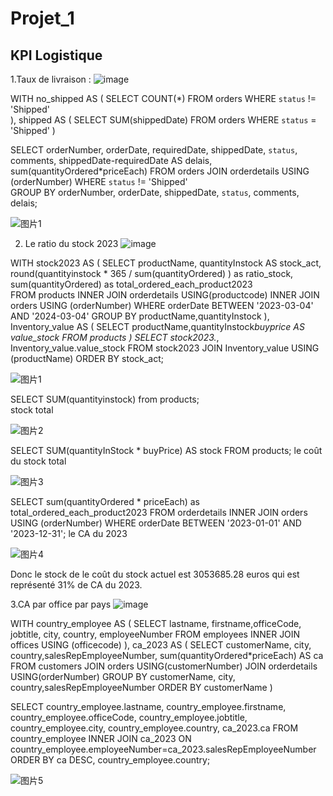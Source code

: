# Projet_1
## KPI Logistique

1.Taux de livraison :
![image](https://github.com/user-attachments/assets/bbd7c646-dd04-4ad4-a62a-26f066fa980c)

WITH no_shipped AS (
	SELECT COUNT(*)
    FROM orders 
    WHERE `status` != 'Shipped'  
    ),
  	shipped AS (
    SELECT SUM(shippedDate) 
    FROM orders 
    WHERE `status` = 'Shipped'
    ) 


SELECT orderNumber, 
	   orderDate,
       requiredDate, 
       shippedDate,
       `status`,  
       comments, 
       shippedDate-requiredDate AS delais, 
       sum(quantityOrdered*priceEach)
FROM orders
JOIN orderdetails USING (orderNumber)
WHERE `status` != 'Shipped'  
GROUP BY orderNumber, orderDate,
 shippedDate, `status`,  comments, delais;	

![图片1](https://github.com/user-attachments/assets/8fff99a3-601e-4939-a18b-5ced1ffcb4ea)

2. Le ratio du stock 2023
![image](https://github.com/user-attachments/assets/fa948989-224b-47c9-b0da-d385e378a485)

WITH stock2023 AS (
SELECT  productName,
		quantityInstock AS stock_act,
                	round(quantityinstock * 365 / sum(quantityOrdered) ) as ratio_stock,
		sum(quantityOrdered) as total_ordered_each_product2023		
	FROM products 
        	INNER JOIN orderdetails USING(productcode)
       	INNER JOIN orders USING (orderNumber)
        	WHERE orderDate BETWEEN '2023-03-04' AND '2024-03-04'
        	GROUP BY productName,quantityInstock
      ),
      Inventory_value AS (
	SELECT productName,quantityInstock*buyprice AS value_stock
	FROM products
    )
SELECT 
    		stock2023.*, 
    		Inventory_value.value_stock 
FROM stock2023
JOIN Inventory_value USING (productName)
ORDER BY stock_act;

![图片1](https://github.com/user-attachments/assets/2504a759-cca7-459c-b1e4-6978de4df8c4)

SELECT SUM(quantityinstock)
from products;  
stock total

![图片2](https://github.com/user-attachments/assets/f3bff17a-5fef-480a-a95c-f78210e0c26e)

SELECT SUM(quantityInStock * buyPrice) AS stock 
FROM products;
le coût du stock total

![图片3](https://github.com/user-attachments/assets/ba8e2eac-8a99-4ea2-aeec-715c1a8c92e0)


SELECT sum(quantityOrdered * priceEach) as total_ordered_each_product2023
FROM orderdetails
INNER JOIN orders USING (orderNumber)
WHERE orderDate BETWEEN '2023-01-01' AND '2023-12-31';
le CA du 2023

![图片4](https://github.com/user-attachments/assets/f25d2868-c6e4-4f8d-9591-21a051522967)

Donc le stock de le coût du stock actuel est 3053685.28 euros qui est représenté 31% de CA du 2023.

3.CA par office par pays
![image](https://github.com/user-attachments/assets/463de90f-bdf3-4c0e-8bda-0b704d16b375)

WITH country_employee AS (
	SELECT lastname, firstname,officeCode, jobtitle, city, country, employeeNumber
    FROM employees
    INNER JOIN offices USING (officecode)
),
	ca_2023 AS (
	SELECT customerName, city, country,salesRepEmployeeNumber, sum(quantityOrdered*priceEach) AS ca
	FROM customers
	JOIN orders USING(customerNumber)
	JOIN orderdetails USING(orderNumber)
	GROUP BY  customerName, city, country,salesRepEmployeeNumber
	ORDER BY customerName
)

SELECT country_employee.lastname, country_employee.firstname, country_employee.officeCode, country_employee.jobtitle, country_employee.city, country_employee.country, 
 ca_2023.ca
FROM country_employee
INNER JOIN ca_2023 ON country_employee.employeeNumber=ca_2023.salesRepEmployeeNumber
ORDER BY ca DESC, country_employee.country;

![图片5](https://github.com/user-attachments/assets/e4941f34-d94e-4a8a-b58b-b08f4521e697)

